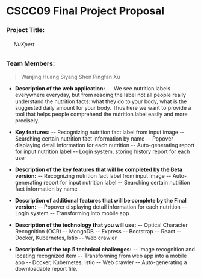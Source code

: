 # CSCC09 Final Project Proposal

 ### __Project Title:__
  ###### &nbsp;&nbsp;&nbsp;&nbsp;&nbsp;NuXpert

### __Team Members:__
> Wanjing Huang
> Siyang Shen
> Pingfan Xu

- __Description of the web application:__
    &nbsp;&nbsp;&nbsp;&nbsp;&nbsp;We see nutrition labels everywhere everyday, but from reading the label not all people really understand the nutrition facts: what they do to your body, what is the suggested daily amount for your body. Thus here we want to provide a tool that helps people comprehend the nutrition label easily and more precisely.

- __Key features:__
    -- Recognizing nutrition fact label from input image
    -- Searching certain nutrition fact information by name
    -- Popover displaying detail information for each nutrition
    -- Auto-generating report for input nutrition label 
    -- Login system, storing history report for each user

- __Description of the key features that will be completed by the Beta version:__
    -- Recognizing nutrition fact label from input image
    -- Auto-generating report for input nutrition label 
    -- Searching certain nutrition fact information by name

- __Description of additional features that will be complete by the Final version:__
    -- Popover displaying detail information for each nutrition
    -- Login system
    -- Transforming into mobile app

- __Description of the technology that you will use:__
    -- Optical Character Recognition (OCR)
    -- MongoDB
    -- Express
    -- Bootstrap
    -- React
    -- Docker, Kubernetes, Istio
    -- Web crawler

- __Description of the top 5 technical challenges:__
    -- Image recognition and locating recognized item
    -- Transforming from web app into a mobile app
    -- Docker, Kubernetes, Istio
    -- Web crawler
    -- Auto-generating a downloadable report file.




